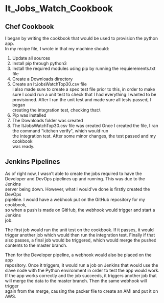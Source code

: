 # It_Jobs_Watch_Cookbook

## Chef Cookbook

I began by writing the cookbook that would be used to provision the python app.\
In my recipe file, I wrote in that my machine should:
1) Update all sources
2) Install pip through python3
3) Install the required modules using pip by running the requierements.txt file
4) Create a Downloads directory
5) Create an ItJobsWatchTop30.csv file\
I also made sure to create a spec test file prior to this, in order to make\
sure I could run a unit test to check that I had everything I wanted to be\
provisioned. After I ran the unit test and made sure all tests passed, I began\
creating the integration test, checking that:\
1) Pip was installed
2) The Downloads folder was created
3) The ItJobsWatchTop30.csv file was created
Once I created the file, I ran the command "kitchen verify", which would run\
the integration test. After some minor changes, the test passed and my cookbook\
was ready.

## Jenkins Pipelines

As of right now, I wasn't able to create the jobs required to have the\
Developer and DevOps pipelines up and running. This was due to the Jenkins\
server being down. However, what I would've done is firstly created the DevOps\
pipeline. I would have a webhook put on the GitHub repository for my cookbook,\
so when a push is made on GitHub, the webhook would trigger and start a Jenkins\
job.

The first job would run the unit test on the cookbook. If it passes, it would\
trigger another job which would then run the integration test. Finally if that\
also passes, a final job would be triggered, which would merge the pushed\
contents to the master branch.

Then for the Developer pipeline, a webhook would also be placed on the app\
repository. Once it triggers, it would run a job on Jenkins that would use the\
slave node with the Python environment in order to test the app would work.\
If the app works correctly and the job succeeds, it triggers another job that\
will merge the data to the master branch. Then the same webhook will trigger\
again from the merge, causing the packer file to create an AMI and put it on\
AWS.
